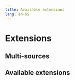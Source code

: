 ```yaml
---
title: Available extensions
lang: en-US
---
```


# Extensions

## Multi-sources
<ExtensionSourceList/>

## Available extensions
<ExtensionList/>
